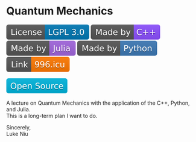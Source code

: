 # Quantum Mechanics

[![LGPL 3.0 License](https://github.com/ConAntares/About/blob/master/Attachments/LicenseLGPL3.0.svg)](https://www.gnu.org/licenses/lgpl-3.0)
[![Made by C++](https://github.com/ConAntares/About/blob/master/Attachments/MadebyCpp.svg)](https://en.wikipedia.org/wiki/C%2B%2B)
[![Made by Julia](https://github.com/ConAntares/About/blob/master/Attachments/MadebyJulia.svg)](https://julialang.org/)
[![Made by Python](https://github.com/ConAntares/About/blob/master/Attachments/MadebyPython.svg)](https://www.python.org/)
[![Anti 996](https://github.com/ConAntares/About/blob/master/Attachments/LinkNPL.svg)](https://996.icu)

![Open Source](https://github.com/ConAntares/About/blob/master/Attachments/OpenSource.svg)

A lecture on Quantum Mechanics with the application of the C++, Python, and Julia.  
This is a long-term plan I want to do.

Sincerely,  
Luke Niu